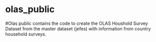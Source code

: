 # olas_public

#Olas public contains the code to create the OLAS Houshold Survey Dataset from the master dataset (jefes) with information from country household surveys.
